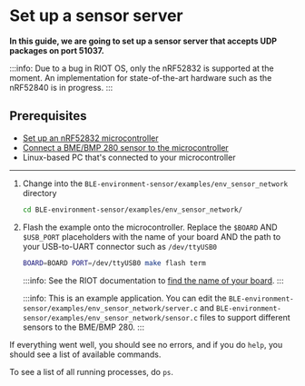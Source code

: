 # Set up a sensor server

**In this guide, we are going to set up a sensor server that accepts UDP packages on port 51037.**

:::info:
Due to a bug in RIOT OS, only the nRF52832 is supported at the moment. An implementation for state-of-the-art hardware such as the nRF52840 is in progress.
:::

## Prerequisites

- [Set up an nRF52832 microcontroller](../how-to-guides/set-up-nrf52-microcontroller.md)
- [Connect a BME/BMP 280 sensor to the microcontroller](../how-to-guides/connect-bosch-bme-280-bmp-280.md)
- Linux-based PC that's connected to your microcontroller

---

1. Change into the `BLE-environment-sensor/examples/env_sensor_network` directory

    ```bash
    cd BLE-environment-sensor/examples/env_sensor_network/
    ```
    
2. Flash the example onto the microcontroller. Replace the `$BOARD` AND `$USB_PORT` placeholders with the name of your board AND the path to your USB-to-UART connector such as `/dev/ttyUSB0` 
    
    ```bash
    BOARD=BOARD PORT=/dev/ttyUSB0 make flash term
    ```

    :::info:
    See the RIOT documentation to [find the name of your board](https://api.riot-os.org/group__boards.html).
    :::

    :::info:
    This is an example application. You can edit the `BLE-environment-sensor/examples/env_sensor_network/server.c` and `BLE-environment-sensor/examples/env_sensor_network/sensor.c` files to support different sensors to the BME/BMP 280.
    :::

If everything went well, you should see no errors, and if you do `help`, you should see a list of available commands.

To see a list of all running processes, do `ps`.

